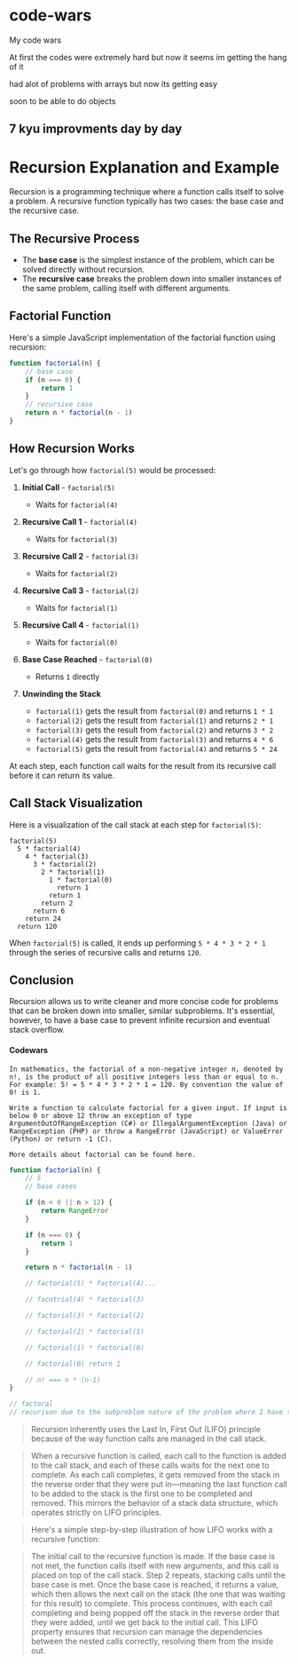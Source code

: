 # code-wars
My code wars 

At first the codes were extremely hard but now it seems im getting the hang of it  

had alot of problems with arrays but now its getting easy


soon to be able to do objects 

## 7 kyu improvments day by day 
# Recursion Explanation and Example

Recursion is a programming technique where a function calls itself to solve a problem. A recursive function typically has two cases: the base case and the recursive case.

## The Recursive Process

- The **base case** is the simplest instance of the problem, which can be solved directly without recursion.
- The **recursive case** breaks the problem down into smaller instances of the same problem, calling itself with different arguments.

## Factorial Function

Here's a simple JavaScript implementation of the factorial function using recursion:

```javascript
function factorial(n) {
	// base case
	if (n === 0) {
		return 1
	}
	// recursive case
	return n * factorial(n - 1)
}
```

## How Recursion Works

Let's go through how `factorial(5)` would be processed:

1. **Initial Call** - `factorial(5)`

   - Waits for `factorial(4)`

2. **Recursive Call 1** - `factorial(4)`

   - Waits for `factorial(3)`

3. **Recursive Call 2** - `factorial(3)`

   - Waits for `factorial(2)`

4. **Recursive Call 3** - `factorial(2)`

   - Waits for `factorial(1)`

5. **Recursive Call 4** - `factorial(1)`

   - Waits for `factorial(0)`

6. **Base Case Reached** - `factorial(0)`

   - Returns `1` directly

7. **Unwinding the Stack**
   - `factorial(1)` gets the result from `factorial(0)` and returns `1 * 1`
   - `factorial(2)` gets the result from `factorial(1)` and returns `2 * 1`
   - `factorial(3)` gets the result from `factorial(2)` and returns `3 * 2`
   - `factorial(4)` gets the result from `factorial(3)` and returns `4 * 6`
   - `factorial(5)` gets the result from `factorial(4)` and returns `5 * 24`

At each step, each function call waits for the result from its recursive call before it can return its value.

## Call Stack Visualization

Here is a visualization of the call stack at each step for `factorial(5)`:

```
factorial(5)
  5 * factorial(4)
    4 * factorial(3)
      3 * factorial(2)
        2 * factorial(1)
          1 * factorial(0)
            return 1
          return 1
        return 2
      return 6
    return 24
  return 120
```

When `factorial(5)` is called, it ends up performing `5 * 4 * 3 * 2 * 1` through the series of recursive calls and returns `120`.

## Conclusion

Recursion allows us to write cleaner and more concise code for problems that can be broken down into smaller, similar subproblems. It's essential, however, to have a base case to prevent infinite recursion and eventual stack overflow.

#### Codewars

```tx
In mathematics, the factorial of a non-negative integer n, denoted by n!, is the product of all positive integers less than or equal to n. For example: 5! = 5 * 4 * 3 * 2 * 1 = 120. By convention the value of 0! is 1.

Write a function to calculate factorial for a given input. If input is below 0 or above 12 throw an exception of type ArgumentOutOfRangeException (C#) or IllegalArgumentException (Java) or RangeException (PHP) or throw a RangeError (JavaScript) or ValueError (Python) or return -1 (C).

More details about factorial can be found here.
```

```js
function factorial(n) {
	// 5
	// base cases

	if (n < 0 || n > 12) {
		return RangeError
	}

	if (n === 0) {
		return 1
	}

	return n * factorial(n - 1)

	// factorial(5) * factorial(4)...

	// facotrial(4) * factorial(3)

	// factorial(3) * factorial(2)

	// factorial(2) * factorial(1)

	// factorial(1) * factorial(0)

	// factorial(0) return 1

	// n! === n * (n-1)
}

// factoral
// recurison due to the subproblem nature of the problem where I have to use the product of one answer to get another.
```

> Recursion inherently uses the Last In, First Out (LIFO) principle because of the way function calls are managed in the call stack.

> When a recursive function is called, each call to the function is added to the call stack, and each of these calls waits for the next one to complete. As each call completes, it gets removed from the stack in the reverse order that they were put in—meaning the last function call to be added to the stack is the first one to be completed and removed. This mirrors the behavior of a stack data structure, which operates strictly on LIFO principles.

> Here's a simple step-by-step illustration of how LIFO works with a recursive function:

> The initial call to the recursive function is made.
> If the base case is not met, the function calls itself with new arguments, and this call is placed on top of the call stack.
> Step 2 repeats, stacking calls until the base case is met.
> Once the base case is reached, it returns a value, which then allows the next call on the stack (the one that was waiting for this result) to complete.
> This process continues, with each call completing and being popped off the stack in the reverse order that they were added, until we get back to the initial call.
> This LIFO property ensures that recursion can manage the dependencies between the nested calls correctly, resolving them from the inside out.